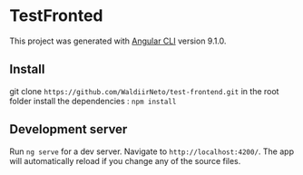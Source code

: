 # TestFronted

This project was generated with [Angular CLI](https://github.com/angular/angular-cli) version 9.1.0.

## Install

git clone `https://github.com/WaldiirNeto/test-frontend.git`
in the root folder install the dependencies : `npm install`


## Development server

Run `ng serve` for a dev server. Navigate to `http://localhost:4200/`. The app will automatically reload if you change any of the source files.


